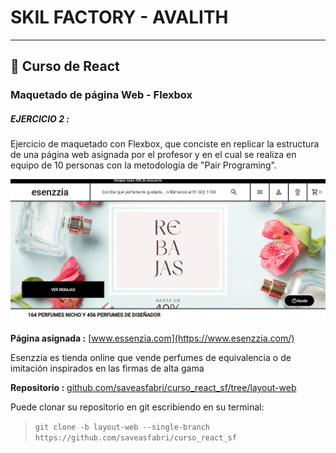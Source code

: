 # SKIL FACTORY - AVALITH
---
## :book: Curso de React

### Maquetado de página Web - Flexbox  

##### EJERCICIO 2 :
Ejercicio de maquetado con Flexbox, que conciste en replicar la estructura de una página web asignada por el profesor y en el cual se realiza en equipo de 10 personas con la metodología de "Pair Programing".

![](./img/img-readme/Captura%20de%20pantalla%202022-07-18%20084648.jpg)

__Página asignada :__
[www.essenzia.com](https://www.esenzzia.com/)

Esenzzia es tienda online que vende perfumes de equivalencia o de imitación inspirados en las firmas de alta gama 

__Repositorio :__
[github.com/saveasfabri/curso_react_sf/tree/layout-web](https://github.com/saveasfabri/curso_react_sf/tree/layout-web)

Puede clonar su repositorio en git escribiendo en su terminal:  

>`git clone -b layout-web --single-branch https://github.com/saveasfabri/curso_react_sf`

